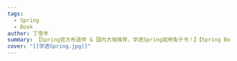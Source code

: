 ```yaml
---
tags:
  - Spring
  - Book
author: 丁雪丰
summary: 【Spring官方布道师 & 国内大咖推荐，学透Spring就用兔子书！】【Spring Boot等10+款常用组件一本通，专注解决Spring入门之后落地难的问题】本书的目标是让大家又快又好地打包学透 Spring 技术栈，内容将涉及 Spring Framework、Spring Boot、 Spring Cloud 等 Spring 家族成员。全书分为四部分：第一部分“Spring 入门”，先学习基本的 Spring IoC 、AOP，随后过渡到当下热门的 Spring Boot ；第二部分“Spring 中的数据操作”，其中既有常规的 SQL、NoSQL 数据操作，也有进阶的数据源配置和缓存抽象；第三部分“使用 Spring 开发 Web 应用”，讲述 Spring MVC 细节的同时，也不放过 Web 安全与 REST ；第四部分“使用 Spring 开发微服务”，除了常规的 Spring Cloud 模块，也会讲解 Spring Cloud Alibaba。【Spring官方布道师 & 国内大咖推荐，学透Spring就用兔子书！】  【Spring Boot等10+款常用组件一本通，专注解决Spring入门之后落地难的问题】  本书的目标是让大家又快又好地打包学透 Spring 技术栈，内容将涉及 Spring Framework、Spring Boot、 Spring Cloud 等 Spring 家族成员。  全书分为四部分：第一部分“Spring 入门”，先学习基本的 Spring IoC 、AOP，随后过渡到当下热门的 Spring Boot ；第二部分“Spring 中的数据操作”，其中既有常规的 SQL、NoSQL 数据操作，也有进阶的数据源配置和缓存抽象；第三部分“使用 Spring 开发 Web 应用”，讲述 Spring MVC 细节的同时，也不放过 Web 安全与 REST ；第四部分“使用 Spring 开发微服务”，除了常规的 Spring Cloud 模块，也会讲解 Spring Cloud Alibaba。
cover: "[[学透Spring.jpg]]"
---
```

